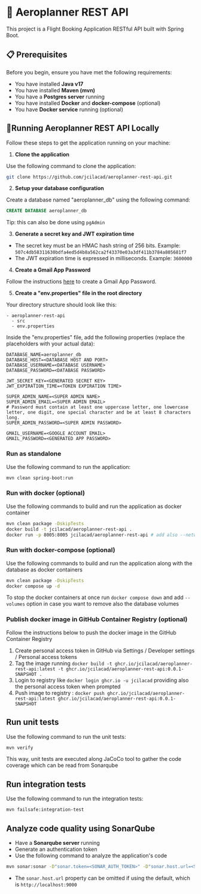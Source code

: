 # 🛫 Aeroplanner REST API

This project is a Flight Booking Application RESTful API built with Spring Boot.

## 📋 Prerequisites

Before you begin, ensure you have met the following requirements:

- You have installed **Java v17**
- You have installed **Maven (mvn)**
- You have a **Postgres server** running
- You have installed **Docker** and **docker-compose** (optional)
- You have **Docker service** running (optional)

## 🚀Running Aeroplanner REST API Locally

Follow these steps to get the application running on your machine:


1. **Clone the application**

Use the following command to clone the application:
```bash
git clone https://github.com/jcilacad/aeroplanner-rest-api.git
```


2. **Setup your database configuration**

Create a database named "aeroplanner_db" using the following command:
```sql
CREATE DATABASE aeroplanner_db
```
Tip: this can also be done using `pgAdmin`

3. **Generate a secret key and JWT expiration time**

- The secret key must be an HMAC hash string of 256 bits. 
  Example: `507c4db58311630bdfa4ed5d4b8a562ca2f43370e03a3df411b3784a805681f7`
- The JWT expiration time is expressed in milliseconds.
  Example: `3600000`


4. **Create a Gmail App Password**

Follow the instructions [here](https://knowledge.workspace.google.com/kb/how-to-create-app-passwords-000009237) to create a Gmail App Password.

5. **Create a "env.properties" file in the root directory**

Your directory structure should look like this:
```
- aeroplanner-rest-api 
  - src
  - env.properties
```

Inside the "env.properties" file, add the following properties (replace the placeholders with your actual data):
```properties
DATABASE_NAME=aeroplanner_db
DATABASE_HOST=<DATABASE HOST AND PORT>
DATABASE_USERNAME=<DATABASE USERNAME>
DATABASE_PASSWORD=<DATABASE PASSWORD>

JWT_SECRET_KEY=<GENERATED SECRET KEY>
JWT_EXPIRATION_TIME=<TOKEN EXPIRATION TIME>

SUPER_ADMIN_NAME=<SUPER ADMIN NAME>
SUPER_ADMIN_EMAIL=<SUPER ADMIN EMAIL>
# Password must contain at least one uppercase letter, one lowercase letter, one digit, one special character and be at least 8 characters long.
SUPER_ADMIN_PASSWORD=<SUPER ADMIN PASSWORD>

GMAIL_USERNAME=<GOOGLE ACCOUNT EMAIL>
GMAIL_PASSWORD=<GENERATED APP PASSWORD>
```

### Run as standalone

Use the following command to run the application:
```bash
mvn clean spring-boot:run
```

### Run with docker (optional)

Use the following commands to build and run the application as docker container
```bash
mvn clean package -DskipTests
docker build -t jcilacad/aeroplanner-rest-api .
docker run -p 8005:8005 jcilacad/aeroplanner-rest-api # add also --network <NETWORK_NAME> in case postgres is running in another docker network
```

### Run with docker-compose (optional)

Use the following commands to build and run the application along with the database as docker containers
```bash
mvn clean package -DskipTests
docker compose up -d
```

To stop the docker containers at once run `docker compose down` and add  `--volumes` option in case you want to remove also the database volumes

### Publish docker image in GitHub Container Registry (optional)

Follow the instructions below to push the docker image in the GitHub Container Registry
1. Create personal access token in GitHub via Settings / Developer settings / Personal access tokens
2. Tag the image running `docker build -t ghcr.io/jcilacad/aeroplanner-rest-api:latest -t ghcr.io/jcilacad/aeroplanner-rest-api:0.0.1-SNAPSHOT .`
3. Login to registry like `docker login ghcr.io -u jcilacad` providing also the personal access token when prompted
4. Push image to registry : `docker push ghcr.io/jcilacad/aeroplanner-rest-api:latest ghcr.io/jcilacad/aeroplanner-rest-api:0.0.1-SNAPSHOT`

## Run unit tests

Use the following command to run the unit tests:
```bash
mvn verify
```
This way, unit tests are executed along JaCoCo tool to gather the code coverage which can be read from Sonarqube

## Run integration tests

Use the following command to run the integration tests:
```bash
mvn failsafe:integration-test
```

## Analyze code quality using SonarQube

- Have a **Sonarqube server** running
- Generate an authentication token
- Use the following command to analyze the application's code
```bash
mvn sonar:sonar -D"sonar.token=<SONAR_AUTH_TOKEN>" -D"sonar.host.url=<SONAR_HOST>"
```
- The `sonar.host.url` property can be omitted if using the default, which is `http://localhost:9000`
